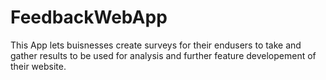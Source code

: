# FeedbackWebApp

This App lets buisnesses create surveys for their endusers to take and gather results to be used for analysis and further
feature developement of their website.
